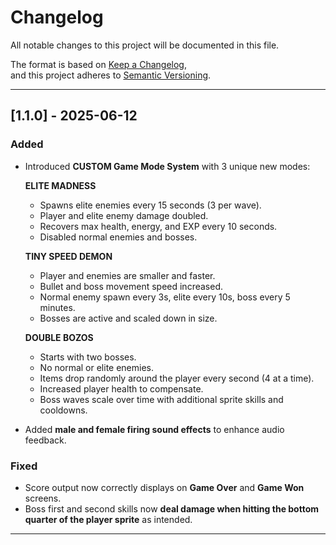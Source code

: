 # Changelog

All notable changes to this project will be documented in this file.

The format is based on [Keep a Changelog](https://keepachangelog.com/en/1.0.0/),  
and this project adheres to [Semantic Versioning](https://semver.org/spec/v2.0.0.html).

---

## [1.1.0] - 2025-06-12

### Added
- Introduced **CUSTOM Game Mode System** with 3 unique new modes:
  
  **ELITE MADNESS**
  - Spawns elite enemies every 15 seconds (3 per wave).
  - Player and elite enemy damage doubled.
  - Recovers max health, energy, and EXP every 10 seconds.
  - Disabled normal enemies and bosses.

  **TINY SPEED DEMON**
  - Player and enemies are smaller and faster.
  - Bullet and boss movement speed increased.
  - Normal enemy spawn every 3s, elite every 10s, boss every 5 minutes.
  - Bosses are active and scaled down in size.

  **DOUBLE BOZOS**
  - Starts with two bosses.
  - No normal or elite enemies.
  - Items drop randomly around the player every second (4 at a time).
  - Increased player health to compensate.
  - Boss waves scale over time with additional sprite skills and cooldowns.

- Added **male and female firing sound effects** to enhance audio feedback.

### Fixed
- Score output now correctly displays on **Game Over** and **Game Won** screens.
- Boss first and second skills now **deal damage when hitting the bottom quarter of the player sprite** as intended.

---